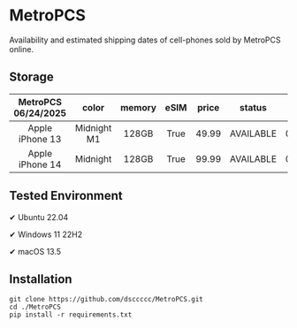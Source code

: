 # MetroPCS
Availability and estimated shipping dates of cell-phones sold by MetroPCS online.
## Storage
|MetroPCS 06/24/2025|color|memory|eSIM|price|status|shipping from|shipping to|
|:--:|:--:|:--:|:--:|:--:|:--:|:--:|:--:|
|Apple iPhone 13|Midnight M1|128GB|True|49.99|AVAILABLE|06/23/2025|06/26/2025|
|Apple iPhone 14|Midnight|128GB|True|99.99|AVAILABLE|06/23/2025|06/26/2025|

## Tested Environment
✔ Ubuntu 22.04

✔ Windows 11 22H2

✔ macOS 13.5
## Installation
```
git clone https://github.com/dsccccc/MetroPCS.git
cd ./MetroPCS
pip install -r requirements.txt
```

